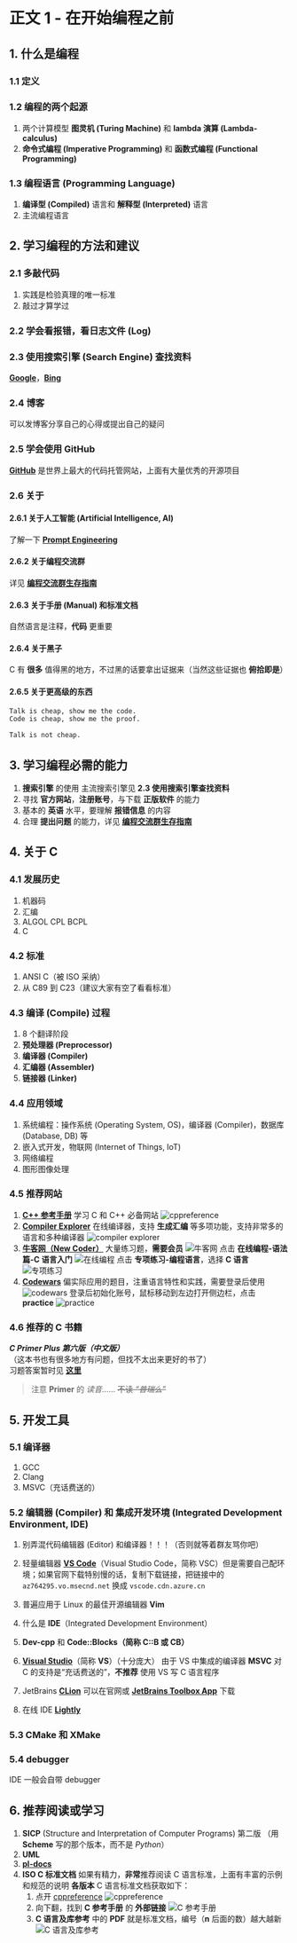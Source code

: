 # 正文 1 - 在开始编程之前

## 1. 什么是编程

### 1.1 定义

### 1.2 编程的两个起源

1. 两个计算模型 **图灵机 (Turing Machine)** 和 **lambda 演算 (Lambda-calculus)**
2. **命令式编程 (Imperative Programming)** 和 **函数式编程 (Functional Programming)**

### 1.3 编程语言 (Programming Language)

1. **编译型 (Compiled)** 语言和 **解释型 (Interpreted)** 语言
2. 主流编程语言

## 2. 学习编程的方法和建议

### 2.1 多敲代码

1. 实践是检验真理的唯一标准
2. 敲过才算学过

### 2.2 学会看报错，看日志文件 (Log)

### 2.3 使用搜索引擎 (Search Engine) 查找资料

[**Google**](https://google.com/)，[**Bing**](https://cn.bing.com/)

### 2.4 博客

可以发博客分享自己的心得或提出自己的疑问

### 2.5 学会使用 **GitHub**

[**GitHub**](https://github.com) 是世界上最大的代码托管网站，上面有大量优秀的开源项目

### 2.6 关于

#### 2.6.1 关于人工智能 (Artificial Intelligence, AI)

了解一下 [**Prompt Engineering**](https://github.com/dair-ai/Prompt-Engineering-Guide)

#### 2.6.2 关于编程交流群

详见 [**编程交流群生存指南**](/杂项/技术无关/1_编程交流群生存指南.md)

#### 2.6.3 关于手册 (Manual) 和标准文档

自然语言是注释，**代码** 更重要

#### 2.6.4 关于黑子

C 有 **很多** 值得黑的地方，不过黑的话要拿出证据来（当然这些证据也 **俯拾即是**）

#### 2.6.5 关于更高级的东西

```txt
Talk is cheap, show me the code.
Code is cheap, show me the proof.
```

```txt
Talk is not cheap.
```

## 3. 学习编程必需的能力

1. **搜索引擎** 的使用 主流搜索引擎见 **2.3 使用搜索引擎查找资料**
2. 寻找 **官方网站**，**注册账号**，与下载 **正版软件** 的能力
3. 基本的 **英语** 水平，要理解 **报错信息** 的内容
4. 合理 **提出问题** 的能力，详见 [**编程交流群生存指南**](/杂项/技术无关/1_编程交流群生存指南.md)

## 4. 关于 C

### 4.1 发展历史

1. 机器码
2. 汇编
3. ALGOL CPL BCPL
4. C

### 4.2 标准

1. ANSI C（被 ISO 采纳）
2. 从 C89 到 C23（建议大家有空了看看标准）

### 4.3 编译 (Compile) 过程

1. 8 个翻译阶段
2. **预处理器 (Preprocessor)**
3. **编译器 (Compiler)**
4. **汇编器 (Assembler)**
5. **链接器 (Linker)**

### 4.4 应用领域

1. 系统编程：操作系统 (Operating System, OS)，编译器 (Compiler)，数据库 (Database, DB) 等
2. 嵌入式开发，物联网 (Internet of Things, IoT)
3. 网络编程
4. 图形图像处理

### 4.5 推荐网站

1. [**C++ 参考手册**](https://zh.cppreference.com/)
   学习 C 和 C++ 必备网站
   ![cppreference](/images/语法和标准库/1_在开始编程之前/001.png)
2. [**Compiler Explorer**](https://godbolt.org/)
   在线编译器，支持 **生成汇编** 等多项功能，支持非常多的语言和多种编译器
   ![compiler explorer](/images/语法和标准库/1_在开始编程之前/002.png)
3. [**牛客网（New Coder）**](https://www.newcoder.com/)
   大量练习题，**需要会员**
   ![牛客网](/images/语法和标准库/1_在开始编程之前/003.png)
   点击 **在线编程-语法篇-C 语言入门**
   ![在线编程](/images/语法和标准库/1_在开始编程之前/005.png)
   点击 **专项练习-编程语言**，选择 **C 语言**
   ![专项练习](/images/语法和标准库/1_在开始编程之前/004.png)
4. [**Codewars**](https://www.codewars.com/)
   偏实际应用的题目，注重语言特性和实践，需要登录后使用
   ![codewars](/images/语法和标准库/1_在开始编程之前/006.png)
   登录后初始化账号，鼠标移动到左边打开侧边栏，点击 **practice**
   ![practice](/images/语法和标准库/1_在开始编程之前/007.png)

### 4.6 推荐的 C 书籍

**_C Primer Plus 第六版（中文版）_**  
（这本书也有很多地方有问题，但找不太出来更好的书了）  
习题答案暂时见 [**这里**](https://github.com/Relph1119/c-primer-plus)

> 注意 **Primer** 的 _读音_…… ~~不读 _“普瑞么”_~~

## 5. 开发工具

### 5.1 编译器

1. GCC
2. Clang
3. MSVC（充话费送的）

### 5.2 编辑器 (Compiler) 和 集成开发环境 (Integrated Development Environment, IDE)

1. 别弄混代码编辑器 (Editor) 和编译器！！！（否则就等着群友骂你吧）

2. 轻量编辑器 [**VS Code**](https://code.visualstudio.com/)（Visual Studio Code，简称 VSC）但是需要自己配环境；如果官网下载特别慢的话，复制下载链接，把链接中的 `az764295.vo.msecnd.net` 换成 `vscode.cdn.azure.cn`

3. 普遍应用于 Linux 的最佳开源编辑器 **Vim**

4. 什么是 **IDE**（Integrated Development Environment）

5. **Dev-cpp** 和 **Code::Blocks（简称 **C::B** 或 **CB**）**

6. [**Visual Studio**](https://visualstudio.microsoft.com/zh-hans/vs/)（简称 **VS**）（十分庞大）
   由于 VS 中集成的编译器 **MSVC** 对 C 的支持是“充话费送的”，**不推荐** 使用 VS 写 C 语言程序

7. JetBrains [**CLion**](https://www.jetbrains.com/clion/)
   可以在官网或 [**JetBrains Toolbox App**](https://www.jetbrains.com/toolbox-app/) 下载

8. 在线 IDE [**Lightly**](https://lightly.teamcode.com/)

### 5.3 CMake 和 XMake

### 5.4 debugger

IDE 一般会自带 debugger

## 6. 推荐阅读或学习

1. **SICP** (Structure and Interpretation of Computer Programs) 第二版
   （用 **Scheme** 写的那个版本，而不是 _Python_）
2. **UML**
3. [**pl-docs**](https://github.com/FrankHB/pl-docs/blob/master/zh-CN)
4. **ISO C 标准文档**
   如果有精力，**非常**推荐阅读 C 语言标准，上面有丰富的示例和规范的说明
   **各版本** C 语言标准文档获取如下：
   1. 点开 [cppreference](https://zh.cppreference.com)
      ![cppreference](/images/语法和标准库/1_在开始编程之前/008.png)
   2. 向下翻，找到 **C 参考手册** 的 **外部链接**
      ![C 参考手册](/images/语法和标准库/1_在开始编程之前/009.png)
   3. **C 语言及库参考** 中的 **PDF** 就是标准文档，编号（**n** 后面的数）越大越新
      ![C 语言及库参考](/images/语法和标准库/1_在开始编程之前/010.png)
